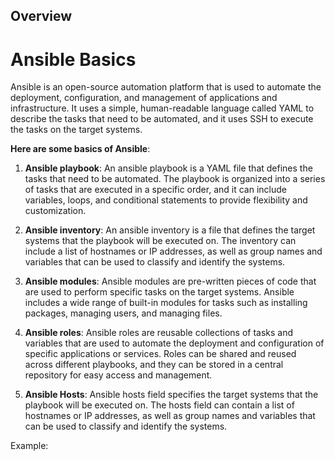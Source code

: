 ## Overview

# Ansible Basics

Ansible is an open-source automation platform that is used to automate the deployment, configuration, and management of applications and infrastructure. It uses a simple, human-readable language called YAML to describe the tasks that need to be automated, and it uses SSH to execute the tasks on the target systems.

**Here are some basics of Ansible**:

1. **Ansible playbook**: An ansible playbook is a YAML file that defines the tasks that need to be automated. The playbook is organized into a series of tasks that are executed in a specific order, and it can include variables, loops, and conditional statements to provide flexibility and customization.

1. **Ansible inventory**: An ansible inventory is a file that defines the target systems that the playbook will be executed on. The inventory can include a list of hostnames or IP addresses, as well as group names and variables that can be used to classify and identify the systems.

1. **Ansible modules**: Ansible modules are pre-written pieces of code that are used to perform specific tasks on the target systems. Ansible includes a wide range of built-in modules for tasks such as installing packages, managing users, and managing files.

1. **Ansible roles**: Ansible roles are reusable collections of tasks and variables that are used to automate the deployment and configuration of specific applications or services. Roles can be shared and reused across different playbooks, and they can be stored in a central repository for easy access and management.

1. **Ansible Hosts**: Ansible hosts field specifies the target systems that the playbook will be executed on. The hosts field can contain a list of hostnames or IP addresses, as well as group names and variables that can be used to classify and identify the systems.

Example:
```
```

